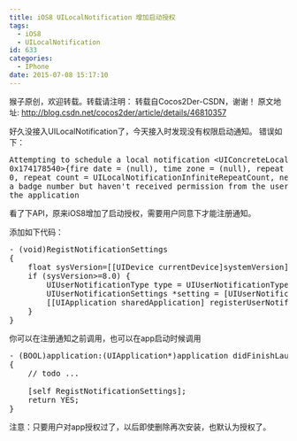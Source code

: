 ```yaml
---
title: iOS8 UILocalNotification 增加启动授权
tags:
  - iOS8
  - UILocalNotification
id: 633
categories:
  - IPhone
date: 2015-07-08 15:17:10
---
```


猴子原创，欢迎转载。转载请注明： 转载自Cocos2Der-CSDN，谢谢！ 
原文地址: http://blog.csdn.net/cocos2der/article/details/46810357

好久没接入UILocalNotification了，今天接入时发现没有权限启动通知。 
错误如下：

<pre class="lang:default decode:true " >Attempting to schedule a local notification &lt;UIConcreteLocalNotification: 
0x174178540&gt;{fire date = (null), time zone = (null), repeat interval =
0, repeat count = UILocalNotificationInfiniteRepeatCount, next fire
a badge number but haven't received permission from the user to badge
the application</pre> 
看了下API，原来iOS8增加了启动授权，需要用户同意下才能注册通知。

添加如下代码：

<pre class="lang:default decode:true " >- (void)RegistNotificationSettings
{
    float sysVersion=[[UIDevice currentDevice]systemVersion].floatValue;
    if (sysVersion&gt;=8.0) {
        UIUserNotificationType type = UIUserNotificationTypeBadge | UIUserNotificationTypeAlert | UIUserNotificationTypeSound;
        UIUserNotificationSettings *setting = [UIUserNotificationSettings settingsForTypes:type categories:nil];
        [[UIApplication sharedApplication] registerUserNotificationSettings:setting];
    }
}</pre> 

你可以在注册通知之前调用，也可以在app启动时候调用

<pre class="lang:default decode:true " >- (BOOL)application:(UIApplication*)application didFinishLaunchingWithOptions:(NSDictionary*)launchOptions
{
    // todo ...

    [self RegistNotificationSettings];
    return YES;
}</pre> 

注意：只要用户对app授权过了，以后即使删除再次安装，也默认为授权了。